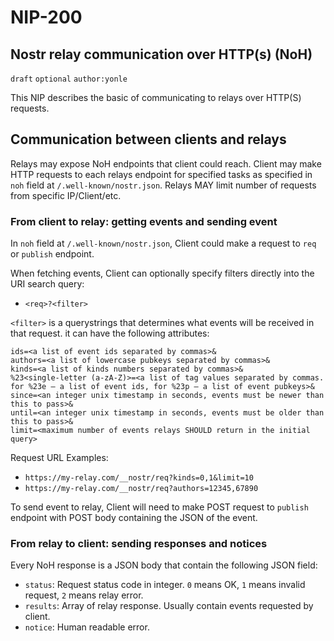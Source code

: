 NIP-200
=======

Nostr relay communication over HTTP(s) (NoH)
--------------------------------------------

`draft` `optional` `author:yonle`

This NIP describes the basic of communicating to relays over HTTP(S) requests.

## Communication between clients and relays

Relays may expose NoH endpoints that client could reach. Client may make HTTP requests to each relays endpoint for specified tasks as specified in `noh` field at `/.well-known/nostr.json`. Relays MAY limit number of requests from specific IP/Client/etc.

### From client to relay: getting events and sending event

In `noh` field at `/.well-known/nostr.json`, Client could make a request to `req` or `publish` endpoint.

When fetching events, Client can optionally specify filters directly into the URI search query:
- `<req>?<filter>`

`<filter>` is a querystrings that determines what events will be received in that request. it can have the following attributes:

```
ids=<a list of event ids separated by commas>&
authors=<a list of lowercase pubkeys separated by commas>&
kinds=<a list of kinds numbers separated by commas>&
%23<single-letter (a-zA-Z)>=<a list of tag values separated by commas. for %23e — a list of event ids, for %23p — a list of event pubkeys>&
since=<an integer unix timestamp in seconds, events must be newer than this to pass>&
until=<an integer unix timestamp in seconds, events must be older than this to pass>&
limit=<maximum number of events relays SHOULD return in the initial query>
```

Request URL Examples:
- `https://my-relay.com/__nostr/req?kinds=0,1&limit=10`
- `https://my-relay.com/__nostr/req?authors=12345,67890`

To send event to relay, Client will need to make POST request to `publish` endpoint with POST body containing the JSON of the event.

### From relay to client: sending responses and notices

Every NoH response is a JSON body that contain the following JSON field:

- `status`: Request status code in integer. `0` means OK, `1` means invalid request, `2` means relay error.
- `results`: Array of relay response. Usually contain events requested by client.
- `notice`: Human readable error.
